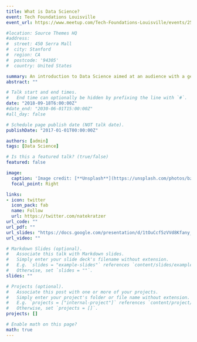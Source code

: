 ```yaml
---
title: What is Data Science?
event: Tech Foundations Louisville
event_url: https://www.meetup.com/Tech-Foundations-Louisville/events/254012522/

#location: Source Themes HQ
#address:
#  street: 450 Serra Mall
#  city: Stanford
#  region: CA
#  postcode: '94305'
#  country: United States

summary: An introduction to Data Science aimed at an audience with a general interest in technology
abstract: ""

# Talk start and end times.
#   End time can optionally be hidden by prefixing the line with `#`.
date: "2018-09-18T6:00:00Z"
#date_end: "2030-06-01T15:00:00Z"
#all_day: false

# Schedule page publish date (NOT talk date).
publishDate: "2017-01-01T00:00:00Z"

authors: [admin]
tags: [Data Science]

# Is this a featured talk? (true/false)
featured: false

image:
  caption: 'Image credit: [**Unsplash**](https://unsplash.com/photos/bzdhc5b3Bxs)'
  focal_point: Right

links:
- icon: twitter
  icon_pack: fab
  name: Follow
  url: https://twitter.com/natekratzer
url_code: ""
url_pdf: ""
url_slides: "https://docs.google.com/presentation/d/1tOuCcf5zVVd8Kfany_wu2Ui_cvqkUBgT59QSqTbo1CA/edit?usp=sharing"
url_video: ""

# Markdown Slides (optional).
#   Associate this talk with Markdown slides.
#   Simply enter your slide deck's filename without extension.
#   E.g. `slides = "example-slides"` references `content/slides/example-slides.md`.
#   Otherwise, set `slides = ""`.
slides: ""

# Projects (optional).
#   Associate this post with one or more of your projects.
#   Simply enter your project's folder or file name without extension.
#   E.g. `projects = ["internal-project"]` references `content/project/deep-learning/index.md`.
#   Otherwise, set `projects = []`.
projects: []

# Enable math on this page?
math: true
---
```

